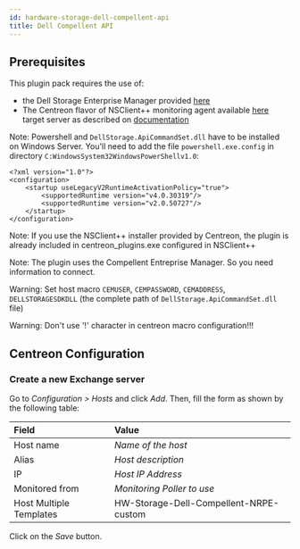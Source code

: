 ```yaml
---
id: hardware-storage-dell-compellent-api
title: Dell Compellent API
---
```


## Prerequisites

This plugin pack requires the use of:

  - the Dell Storage Enterprise Manager provided
    [here](http://www.dell.com/support/home/us/en/19/Drivers/DriversDetails?driverId=7KXTW)
  - The Centreon flavor of NSClient++ monitoring agent available [here](https://github.com/centreon/centreon-nsclient-build/releases)
    target server as described on
    [documentation](http://documentation.centreon.com)

Note: Powershell and `DellStorage.ApiCommandSet.dll` have to be installed on
Windows Server. You'll need to add the file `powershell.exe.config` in directory
`C:WindowsSystem32WindowsPowerShellv1.0`:

    <?xml version="1.0"?>
    <configuration>
        <startup useLegacyV2RuntimeActivationPolicy="true">
            <supportedRuntime version="v4.0.30319"/>
            <supportedRuntime version="v2.0.50727"/>
        </startup> 
    </configuration>

Note: If you use the NSClient++ installer provided by Centreon, the plugin is
already included in centreon\_plugins.exe configured in NSClient++

Note: The plugin uses the Compellent Entreprise Manager. So you need information
to connect.

Warning: Set host macro `CEMUSER`, `CEMPASSWORD`, `CEMADDRESS`,
`DELLSTORAGESDKDLL` (the complete path of `DellStorage.ApiCommandSet.dll` file)

Warning: Don't use '\!' character in centreon macro configuration\!\!\!

## Centreon Configuration

### Create a new Exchange server

Go to *Configuration \> Hosts* and click *Add*. Then, fill the form as shown by
the following table:

| Field                   | Value                                  |
| :---------------------- | :------------------------------------- |
| Host name               | *Name of the host*                     |
| Alias                   | *Host description*                     |
| IP                      | *Host IP Address*                      |
| Monitored from          | *Monitoring Poller to use*             |
| Host Multiple Templates | HW-Storage-Dell-Compellent-NRPE-custom |

Click on the *Save* button.
